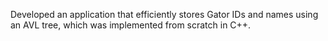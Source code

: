 Developed an application that efficiently stores Gator IDs and names using an AVL tree, which was implemented from scratch in C++. 
